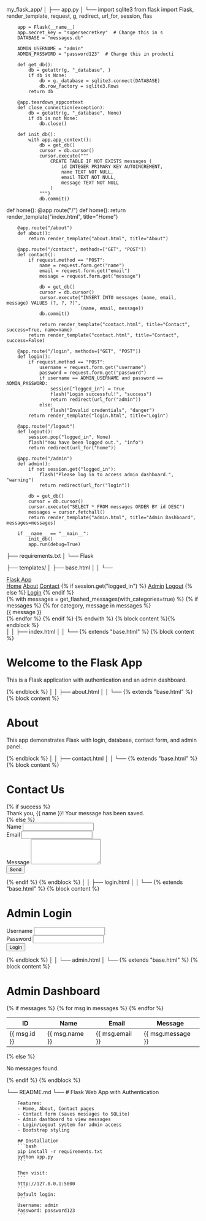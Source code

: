 my_flask_app/
│
├── app.py
│   └──
        import sqlite3
        from flask import Flask, render_template, request, g, redirect, url_for, session, flas

        app = Flask(__name__)
        app.secret_key = "supersecretkey"  # Change this in s
        DATABASE = "messages.db"

        ADMIN_USERNAME = "admin"
        ADMIN_PASSWORD = "password123"  # Change this in producti

        def get_db():
            db = getattr(g, "_database", )
            if db is None:
                db = g._database = sqlite3.connect(DATABASE)
                db.row_factory = sqlite3.Rows
            return db

        @app.teardown_appcontext
        def close_connection(exception):
            db = getattr(g, "_database", None)
            if db is not None:
                db.close()

        def init_db():
            with app.app_context():
                db = get_db()
                cursor = db.cursor()
                cursor.execute("""
                    CREATE TABLE IF NOT EXISTS messages (
                        id INTEGER PRIMARY KEY AUTOINCREMENT,
                        name TEXT NOT NULL,
                        email TEXT NOT NULL,
                        message TEXT NOT NULL
                    )
                """)
                db.commit()

 def home():
        @app.route("/")
        def home():
            return render_template("index.html", title="Home")

        @app.route("/about")
        def about():
            return render_template("about.html", title="About")

        @app.route("/contact", methods=["GET", "POST"])
        def contact():
            if request.method == "POST":
                name = request.form.get("name")
                email = request.form.get("email")
                message = request.form.get("message")

                db = get_db()
                cursor = db.cursor()
                cursor.execute("INSERT INTO messages (name, email, message) VALUES (?, ?, ?)",
                               (name, email, message))
                db.commit()

                return render_template("contact.html", title="Contact", success=True, name=name)
            return render_template("contact.html", title="Contact", success=False)

        @app.route("/login", methods=["GET", "POST"])
        def login():
            if request.method == "POST":
                username = request.form.get("username")
                password = request.form.get("password")
                if username == ADMIN_USERNAME and password == ADMIN_PASSWORD:
                    session["logged_in"] = True
                    flash("Login successful!", "success")
                    return redirect(url_for("admin"))
                else:
                    flash("Invalid credentials", "danger")
            return render_template("login.html", title="Login")

        @app.route("/logout")
        def logout():
            session.pop("logged_in", None)
            flash("You have been logged out.", "info")
            return redirect(url_for("home"))

        @app.route("/admin")
        def admin():
            if not session.get("logged_in"):
                flash("Please log in to access admin dashboard.", "warning")
                return redirect(url_for("login"))

            db = get_db()
            cursor = db.cursor()
            cursor.execute("SELECT * FROM messages ORDER BY id DESC")
            messages = cursor.fetchall()
            return render_template("admin.html", title="Admin Dashboard", messages=messages)

        if __name__ == "__main__":
            init_db()
            app.run(debug=True)

├── requirements.txt
│   └──
        Flask

├── templates/
│   ├── base.html
│   │   └──
                <!DOCTYPE html>
                <html lang="en">
                <head>
                    <meta charset="UTF-8">
                    <meta name="viewport" content="width=device-width, initial-scale=1.0">
                    <title>{{ title if title else "Flask App" }}</title>
                    <link href="https://cdn.jsdelivr.net/npm/bootstrap@5.3.0/dist/css/bootstrap.min.css" rel="stylesheet">
                </head>
                <body>
                    <nav class="navbar navbar-expand-lg navbar-dark bg-dark">
                        <div class="container">
                            <a class="navbar-brand" href="/">Flask App</a>
                            <div>
                                <a class="nav-link d-inline text-white" href="/">Home</a>
                                <a class="nav-link d-inline text-white" href="/about">About</a>
                                <a class="nav-link d-inline text-white" href="/contact">Contact</a>
                                {% if session.get("logged_in") %}
                                    <a class="nav-link d-inline text-warning" href="/admin">Admin</a>
                                    <a class="nav-link d-inline text-danger" href="/logout">Logout</a>
                                {% else %}
                                    <a class="nav-link d-inline text-info" href="/login">Login</a>
                                {% endif %}
                            </div>
                        </div>
                    </nav>
                    <div class="container mt-4">
                        {% with messages = get_flashed_messages(with_categories=true) %}
                          {% if messages %}
                            {% for category, message in messages %}
                              <div class="alert alert-{{ category }}">{{ message }}</div>
                            {% endfor %}
                          {% endif %}
                        {% endwith %}
                        {% block content %}{% endblock %}
                    </div>
                </body>
                </html>
│
│   ├── index.html
│   │   └──
                {% extends "base.html" %}
                {% block content %}
                <h1>Welcome to the Flask App</h1>
                <p class="lead">This is a Flask application with authentication and an admin dashboard.</p>
                {% endblock %}
│
│   ├── about.html
│   │   └──
                {% extends "base.html" %}
                {% block content %}
                <h1>About</h1>
                <p>This app demonstrates Flask with login, database, contact form, and admin panel.</p>
                {% endblock %}
│
│   ├── contact.html
│   │   └──
                {% extends "base.html" %}
                {% block content %}
                <h1>Contact Us</h1>
                {% if success %}
                    <div class="alert alert-success">Thank you, {{ name }}! Your message has been saved.</div>
                {% else %}
                    <form method="POST">
                        <div class="mb-3">
                            <label class="form-label">Name</label>
                            <input type="text" class="form-control" name="name" required>
                        </div>
                        <div class="mb-3">
                            <label class="form-label">Email</label>
                            <input type="email" class="form-control" name="email" required>
                        </div>
                        <div class="mb-3">
                            <label class="form-label">Message</label>
                            <textarea class="form-control" name="message" rows="4" required></textarea>
                        </div>
                        <button type="submit" class="btn btn-primary">Send</button>
                    </form>
                {% endif %}
                {% endblock %}
│
│   ├── login.html
│   │   └──
                {% extends "base.html" %}
                {% block content %}
                <h1>Admin Login</h1>
                <form method="POST">
                    <div class="mb-3">
                        <label class="form-label">Username</label>
                        <input type="text" class="form-control" name="username" required>
                    </div>
                    <div class="mb-3">
                        <label class="form-label">Password</label>
                        <input type="password" class="form-control" name="password" required>
                    </div>
                    <button type="submit" class="btn btn-success">Login</button>
                </form>
                {% endblock %}
│
│   └── admin.html
│       └──
                {% extends "base.html" %}
                {% block content %}
                <h1>Admin Dashboard</h1>
                {% if messages %}
                    <table class="table table-bordered">
                        <thead>
                            <tr>
                                <th>ID</th>
                                <th>Name</th>
                                <th>Email</th>
                                <th>Message</th>
                            </tr>
                        </thead>
                        <tbody>
                            {% for msg in messages %}
                                <tr>
                                    <td>{{ msg.id }}</td>
                                    <td>{{ msg.name }}</td>
                                    <td>{{ msg.email }}</td>
                                    <td>{{ msg.message }}</td>
                                </tr>
                            {% endfor %}
                        </tbody>
                    </table>
                {% else %}
                    <p>No messages found.</p>
                {% endif %}
                {% endblock %}

└── README.md
    └──
        # Flask Web App with Authentication

        Features:
        - Home, About, Contact pages
        - Contact form (saves messages to SQLite)
        - Admin dashboard to view messages
        - Login/Logout system for admin access
        - Bootstrap styling

        ## Installation
        ```bash
        pip install -r requirements.txt
        python app.py
        ```

        Then visit:
        ```
        http://127.0.0.1:5000
        ```
        Default login:
        ```
        Username: admin
        Password: password123
        ```

